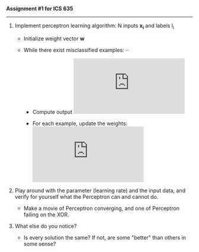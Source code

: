**Assignment #1 for ICS 635**

- - -

1. Implement perceptron learning algorithm: N inputs **x<sub>i</sub>** and labels l<sub>i</sub>
   * Initialize weight vector **w**
   * While there exist misclassified examples: ⋅⋅

      * Compute output ![equation](http://www.sciweavers.org/tex2img.php?eq=y_i%3D%5Ctheta%20%28wx_i%29&bc=White&fc=Black&im=jpg&fs=12&ff=arev&edit=0)
   
      * For each example, update the weights: ![equation](http://www.sciweavers.org/tex2img.php?eq=w%20%2B%3D%20c%28l_i%20-%20y_i%29x_i&bc=White&fc=Black&im=jpg&fs=12&ff=arev&edit=0)
   
2. Play around with the parameter (learning rate) and the input data, and verify for yourself what the Perceptron can and cannot do.

   * Make a movie of Perceptron converging, and one of Perceptron failing on the XOR.
 
3. What else do you notice?

   * Is every solution the same? If not, are some "better" than others in some sense?
